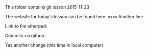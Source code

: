 This folder contains git lesson 2015-11-23

The website for today's lesson can be found here: xxxx
Another line

Link to the etherpad: 

Commits via github

Yes another change (this time in local computer)

